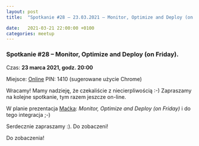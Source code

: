 ```yaml
---
layout: post
title:  "Spotkanie #28 – 23.03.2021 – Monitor, Optimize and Deploy (on Friday)."

date:   2021-03-21 22:00:00 +0100
categories: meetup
---
```


### Spotkanie #28 – Monitor, Optimize and Deploy (on Friday).

Czas: **23 marca 2021, godz. 20:00**

Miejsce: [Online](https://ruby-rzeszow.sw.work/rooms/Rzesz%C3%B3w%20Ruby%20User%20Group) PIN: 1410 (sugerowane użycie Chrome)

Wracamy! Mamy nadzieję, że czekaliście z niecierpliwością :-)
Zapraszamy na kolejne spotkanie, tym razem jeszcze on-line. 

W planie prezentacja [Maćka](https://twitter.com/mjrzasa): *Monitor, Optimize and Deploy (on Friday)* i do tego integracja ;-)

Serdecznie zapraszamy :). Do zobaczeni!

Do zobaczenia!
